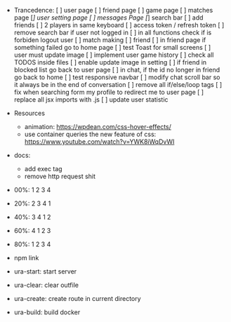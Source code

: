 + Trancedence:
    [ ] user page
    [ ] friend page
    [ ] game page
    [ ] matches page
    [*] user setting page
    [ ] messages Page
    [*] search bar
    [ ] add friends
    [ ] 2 players in same keyboard
    [ ] access token / refresh token
    [ ] remove search bar if user not logged in
    [ ] in all functions check if is forbiden logout user
    [ ] match making
    [ ] friend
    [ ] in friend page if something failed go to home page
    [ ] test Toast for small screens
    [ ] user must update image
    [ ] implement user game history
    [ ] check all TODOS inside files
    [ ] enable update image in setting
    [ ] if friend in blocked list go back to user page
    [ ] in chat, if the id no longer in friend go back to home
    [ ] test responsive navbar
    [ ] modify chat scroll bar so it always be in the end of conversation
    [ ] remove all if/else/loop tags
    [ ] fix when searching form my profile to redirect me to user page
    [ ] replace all jsx imports with .js
    [ ] update user statistic

+ Resources
    + animation: https://wpdean.com/css-hover-effects/
    + use container queries the new feature of css: https://www.youtube.com/watch?v=YWK8iWqDvWI

+ docs:
    + add exec tag
    + remove http request shit

- 00%: 1 2 3 4
- 20%: 2 3 4 1
- 40%: 3 4 1 2
- 60%: 4 1 2 3
- 80%: 1 2 3 4

- npm link
- ura-start: start server
- ura-clear: clear outfile
- ura-create: create route in current directory
- ura-build: build docker


